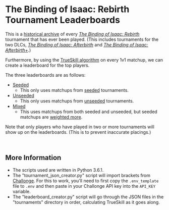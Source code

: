 # The Binding of Isaac: Rebirth Tournament Leaderboards

This is a [historical archive](https://github.com/Krakenos/BoIR-trueskill/tree/master/tournaments) of every *[The Binding of Isaac: Rebirth](http://store.steampowered.com/app/250900/The_Binding_of_Isaac_Rebirth/)* tournament that has ever been played. (This includes tournaments for the two DLCs, *[The Binding of Isaac: Afterbirth](https://store.steampowered.com/app/401920/The_Binding_of_Isaac_Afterbirth/)* and *[The Binding of Isaac: Afterbirth+](https://store.steampowered.com/app/570660/The_Binding_of_Isaac_Afterbirth/)*.)

Furthermore, by using the [TrueSkill algorithm](https://www.microsoft.com/en-us/research/wp-content/uploads/2007/01/NIPS2006_0688.pdf) on every 1v1 matchup, we can create a leaderboard for the top players.

The three leaderboards are as follows:

* [Seeded](https://github.com/Krakenos/BoIR-trueskill/blob/master/leaderboards/seeded_leaderboard.json)
  * This only uses matchups from [seeded](https://github.com/Zamiell/isaac-racing-client/blob/master/mod/CHANGES-RACES.md#seeded) tournaments.
* [Unseeded](https://github.com/Krakenos/BoIR-trueskill/blob/master/leaderboards/unseeded_leaderboard.json)
  * This only uses matchups from [unseeded](https://github.com/Zamiell/isaac-racing-client/blob/master/mod/CHANGES-RACES.md#unseeded) tournaments.
* [Mixed](https://github.com/Krakenos/BoIR-trueskill/blob/master/leaderboards/mixed_leaderboard.json)
  * This uses matchups from both seeded and unseeded, but seeded matchups are [weighted more](https://github.com/Krakenos/BoIR-trueskill/blob/master/leaderboard_creator.py#L10).

Note that only players who have played in two or more tournaments will show up on the leaderboards. (This is to prevent inaccurate placings.)

<br />

## More Information

* The scripts used are written in Python 3.6.1.
* The "tournament_json_creator.py" script will import brackets from [Challonge](http://challonge.com/). For this to work, you'll need to first copy the `.env_template` file to `.env` and then paste in your Challonge API key into the `API_KEY` variable.
* The "leaderboard_creator.py" script will go through the JSON files in the "tournaments" directory in order, calculating TrueSkill as it goes along.

